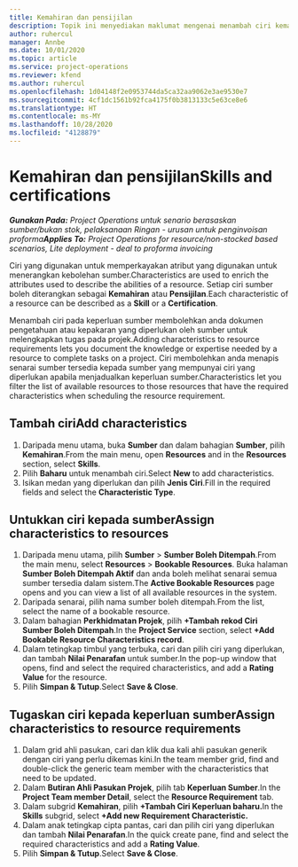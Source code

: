 ```yaml
---
title: Kemahiran dan pensijilan
description: Topik ini menyediakan maklumat mengenai menambah ciri kemahiran dan pensijilan kepada sumber.
author: ruhercul
manager: Annbe
ms.date: 10/01/2020
ms.topic: article
ms.service: project-operations
ms.reviewer: kfend
ms.author: ruhercul
ms.openlocfilehash: 1d04148f2e0953744da5ca32aa9062e3ae9530e7
ms.sourcegitcommit: 4cf1dc1561b92fca4175f0b3813133c5e63ce8e6
ms.translationtype: HT
ms.contentlocale: ms-MY
ms.lasthandoff: 10/28/2020
ms.locfileid: "4128879"
---
```

# <a name="skills-and-certifications"></a><span data-ttu-id="009c1-103">Kemahiran dan pensijilan</span><span class="sxs-lookup"><span data-stu-id="009c1-103">Skills and certifications</span></span>
<span data-ttu-id="009c1-104">_**Gunakan Pada:** Project Operations untuk senario berasaskan sumber/bukan stok, pelaksanaan Ringan - urusan untuk penginvoisan proforma_</span><span class="sxs-lookup"><span data-stu-id="009c1-104">_**Applies To:** Project Operations for resource/non-stocked based scenarios, Lite deployment - deal to proforma invoicing_</span></span>

<span data-ttu-id="009c1-105">Ciri yang digunakan untuk memperkayakan atribut yang digunakan untuk menerangkan kebolehan sumber.</span><span class="sxs-lookup"><span data-stu-id="009c1-105">Characteristics are used to enrich the attributes used to describe the abilities of a resource.</span></span> <span data-ttu-id="009c1-106">Setiap ciri sumber boleh diterangkan sebagai **Kemahiran** atau **Pensijilan**.</span><span class="sxs-lookup"><span data-stu-id="009c1-106">Each characteristic of a resource can be described as a **Skill** or a **Certification**.</span></span>

<span data-ttu-id="009c1-107">Menambah ciri pada keperluan sumber membolehkan anda dokumen pengetahuan atau kepakaran yang diperlukan oleh sumber untuk melengkapkan tugas pada projek.</span><span class="sxs-lookup"><span data-stu-id="009c1-107">Adding characteristics to resource requirements lets you document the knowledge or expertise needed by a resource to complete tasks on a project.</span></span> <span data-ttu-id="009c1-108">Ciri membolehkan anda menapis senarai sumber tersedia kepada sumber yang mempunyai ciri yang diperlukan apabila menjadualkan keperluan sumber.</span><span class="sxs-lookup"><span data-stu-id="009c1-108">Characteristics let you filter the list of available resources to those resources that have the required characteristics when scheduling the resource requirement.</span></span>

## <a name="add-characteristics"></a><span data-ttu-id="009c1-109">Tambah ciri</span><span class="sxs-lookup"><span data-stu-id="009c1-109">Add characteristics</span></span>

1. <span data-ttu-id="009c1-110">Daripada menu utama, buka **Sumber** dan dalam bahagian **Sumber**, pilih **Kemahiran**.</span><span class="sxs-lookup"><span data-stu-id="009c1-110">From the main menu, open **Resources** and in the **Resources** section, select **Skills**.</span></span>
2. <span data-ttu-id="009c1-111">Pilih **Baharu** untuk menambah ciri.</span><span class="sxs-lookup"><span data-stu-id="009c1-111">Select **New** to add characteristics.</span></span>
3. <span data-ttu-id="009c1-112">Isikan medan yang diperlukan dan pilih **Jenis Ciri**.</span><span class="sxs-lookup"><span data-stu-id="009c1-112">Fill in the required fields and select the **Characteristic Type**.</span></span>

## <a name="assign-characteristics-to-resources"></a><span data-ttu-id="009c1-113">Untukkan ciri kepada sumber</span><span class="sxs-lookup"><span data-stu-id="009c1-113">Assign characteristics to resources</span></span>

1. <span data-ttu-id="009c1-114">Daripada menu utama, pilih **Sumber** > **Sumber Boleh Ditempah**.</span><span class="sxs-lookup"><span data-stu-id="009c1-114">From the main menu, select **Resources** > **Bookable Resources**.</span></span> <span data-ttu-id="009c1-115">Buka halaman **Sumber Boleh Ditempah Aktif** dan anda boleh melihat senarai semua sumber tersedia dalam sistem.</span><span class="sxs-lookup"><span data-stu-id="009c1-115">The **Active Bookable Resources** page opens and you can view a list of all available resources in the system.</span></span>
2. <span data-ttu-id="009c1-116">Daripada senarai, pilih nama sumber boleh ditempah.</span><span class="sxs-lookup"><span data-stu-id="009c1-116">From the list, select the name of a bookable resource.</span></span>
3. <span data-ttu-id="009c1-117">Dalam bahagian **Perkhidmatan Projek**, pilih **+Tambah rekod Ciri Sumber Boleh Ditempah**.</span><span class="sxs-lookup"><span data-stu-id="009c1-117">In the **Project Service** section, select **+Add Bookable Resource Characteristics record**.</span></span>
4. <span data-ttu-id="009c1-118">Dalam tetingkap timbul yang terbuka, cari dan pilih ciri yang diperlukan, dan tambah **Nilai Penarafan** untuk sumber.</span><span class="sxs-lookup"><span data-stu-id="009c1-118">In the pop-up window that opens, find and select the required characteristics, and add a **Rating Value** for the resource.</span></span>
5. <span data-ttu-id="009c1-119">Pilih **Simpan & Tutup**.</span><span class="sxs-lookup"><span data-stu-id="009c1-119">Select **Save & Close**.</span></span>

## <a name="assign-characteristics-to-resource-requirements"></a><span data-ttu-id="009c1-120">Tugaskan ciri kepada keperluan sumber</span><span class="sxs-lookup"><span data-stu-id="009c1-120">Assign characteristics to resource requirements</span></span>

1. <span data-ttu-id="009c1-121">Dalam grid ahli pasukan, cari dan klik dua kali ahli pasukan generik dengan ciri yang perlu dikemas kini.</span><span class="sxs-lookup"><span data-stu-id="009c1-121">In the team member grid, find and double-click the generic team member with the characteristics that need to be updated.</span></span>
2. <span data-ttu-id="009c1-122">Dalam **Butiran Ahli Pasukan Projek**, pilih tab **Keperluan Sumber**.</span><span class="sxs-lookup"><span data-stu-id="009c1-122">In the **Project Team member Detail**, select the **Resource Requirement** tab.</span></span>
3. <span data-ttu-id="009c1-123">Dalam subgrid **Kemahiran**, pilih **+Tambah Ciri Keperluan baharu.**</span><span class="sxs-lookup"><span data-stu-id="009c1-123">In the **Skills** subgrid, select **+Add new Requirement Characteristic.**</span></span>
4. <span data-ttu-id="009c1-124">Dalam anak tetingkap cipta pantas, cari dan pilih ciri yang diperlukan dan tambah **Nilai Penarafan**.</span><span class="sxs-lookup"><span data-stu-id="009c1-124">In the quick create pane, find and select the required characteristics and add a **Rating Value**.</span></span>
5. <span data-ttu-id="009c1-125">Pilih **Simpan & Tutup**.</span><span class="sxs-lookup"><span data-stu-id="009c1-125">Select **Save & Close**.</span></span>